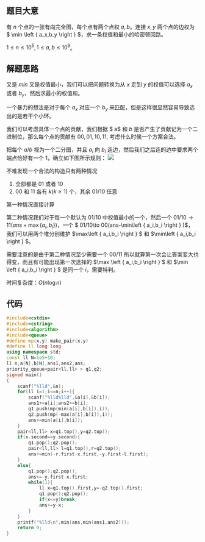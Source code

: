 ## 题目大意

有 $n$ 个点的一张有向完全图，每个点有两个点权 $a,b$。连接 $x,y$ 两个点的边权为 $ \min  \left \{ a_x,b_y \right \} $，求一条权值和最小的哈密顿回路。

$1≤n≤10^5,1≤a,b≤10^9$。

## 解题思路

又是 $min$ 又是权值最小，我们可以把问题转换为从 $x$ 走到 $y$ 的权值可以选择 $a_x$ 或者 $b_y$，然后求最小的权值和。

一个暴力的想法是对于每个 $a_x$ 对应一个 $b_y$ 来匹配，但是这样很显然容易导致选出的是若干个小环。

我们可以考虑具体一个点的贡献，我们根据 $ a$ 和 $b$ 是否产生了贡献记为一个二进制位，那么每个点的贡献有 $00,01,10,11$, 考虑什么时候一个方案合法。

把每个 $a/b$ 视为一个二分图，并且 $a_i$ 向 $b_i$ 连边，然后我们之后连的边中要求两个端点恰好有一个 $1$，确立如下图所示规则：
![](https://cdn.luogu.com.cn/upload/image_hosting/ii9tfusp.png)


不难发现一个合法的构造只有两种情况

1. 全部都是 $01$ 或者 $10$
2. $00$ 和 $11$ 各有 $k(k \ge 1)$ 个，其余 $01/10$ 任意

第一种情况直接计算

第二种情况我们对于每一个默认为 $01/10$ 中权值最小的一个，然后一个 $01/10\to11(ans+\max\left \{ a_i,b_i \right \} )$，一个  $ 01/10\to 00(ans-\min\left \{ a_i,b_i \right \} )$，我们可以用两个堆分别维护 $\max\left \{ a_i,b_i \right \} $ 和 $\min\left \{ a_i,b_i \right \} $。

需要注意的是由于第二种情况至少需要一个 $00/11$ 所以就算第一次会让答案变大也得变，而且有可能出现第一次选择的 $\max \left \{ a_i,b_i \right \} $ 和 $\min \left \{ a_i,b_i \right \} $ 是同一个 $i$，需要特判。

时间复杂度：$O(n\log n)$

## 代码
```cpp
#include<cstdio>
#include<cstring>
#include<algorithm>
#include<queue>
#define mp(x,y) make_pair(x,y)
#define ll long long
using namespace std;
const ll N=1e5+10;
ll n,a[N],b[N],ans1,ans2,ans;
priority_queue<pair<ll,ll> > q1,q2;
signed main()
{
	scanf("%lld",&n);
	for(ll i=1;i<=n;i++){
		scanf("%lld%lld",&a[i],&b[i]);
		ans1+=a[i];ans2+=b[i];
		q1.push(mp(min(a[i],b[i]),i));
		q2.push(mp(-max(a[i],b[i]),i));
		ans+=min(a[i],b[i]);
	}
	pair<ll,ll> x=q1.top(),y=q2.top();
	if(x.second==y.second){
		q1.pop();q2.pop();
		pair<ll,ll> l=q1.top(),r=q2.top();
		ans+=min(-r.first-x.first,-y.first-l.first);
	}
	else{
		q1.pop();q2.pop();
		ans+=-y.first-x.first;
		while(1){
			ll x=q1.top().first,y=-q2.top().first;
			q1.pop();q2.pop();
			if(x<=y)break;
			ans+=y-x;
		}
	}
	printf("%lld\n",min(ans,min(ans1,ans2)));
	return 0;
}

```
